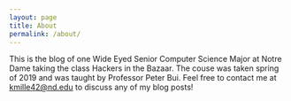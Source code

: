 ```yaml
---
layout: page
title: About
permalink: /about/
---
```


This is the blog of one Wide Eyed Senior Computer Science Major at Notre Dame taking the class Hackers in the Bazaar. The 
couse was taken spring of 2019 and was taught by Professor Peter Bui. Feel free to contact me at kmille42@nd.edu to 
discuss any of my blog posts! 